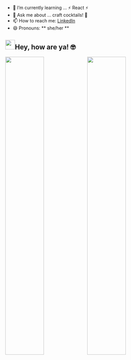 - 🌱 I’m currently learning ... ⚡ React ⚡ 
- 💬 Ask me about ... craft cocktails! 🍹 
- 📫 How to reach me: <a href =https://www.linkedin.com/in/danielle-thompson74/>LinkedIn</a>
- 😄 Pronouns: ** she/her **

 <div>  
  <h2><img src="https://raw.githubusercontent.com/MartinHeinz/MartinHeinz/master/wave.gif" width="30px">Hey, how are ya! 🤓 </h2>
  <p>
  </p>
</div>
<div>
 <img style="display:inline-block" src="https://github-readme-stats.vercel.app/api/?username=dani-t-codes&show_icons=true&theme=algolia&hide_border=true" width="49%"/>
 <img style="display:inline-block; float:right" src="https://github-readme-stats.vercel.app/api/top-langs/?username=dani-t-codes&show_icons=true&theme=algolia&layout=compact&hide_border=true&hide=smalltalk" width="49%"/>
</div>
